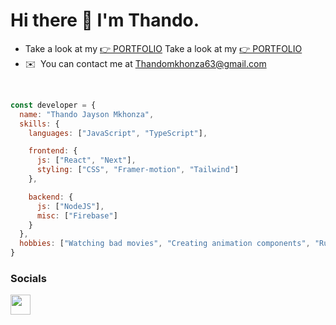 Hi there 👋 I'm Thando.
======================================================================================================================================
* Take a look at my [👉 PORTFOLIO](https://thandomkhonza.vercel.app/)
Take a look at my <a href="https://thandomkhonza.vercel.app/" target="_blank" rel="noopener noreferrer">👉 PORTFOLIO</a>
* ✉️  You can contact me at [Thandomkhonza63@gmail.com](mailto:Thandomkhonza63@gmail.com)

<br>

```javascript
const developer = {
  name: "Thando Jayson Mkhonza",
  skills: {
    languages: ["JavaScript", "TypeScript"],

    frontend: {
      js: ["React", "Next"],
      styling: ["CSS", "Framer-motion", "Tailwind"]
    },

    backend: {
      js: ["NodeJS"],
      misc: ["Firebase"]
    }
  },
  hobbies: ["Watching bad movies", "Creating animation components", "Running"]
}

```
### Socials

<p align="left"> <a href="https://www.linkedin.com/in/thando-mkhonza-644453263/" target="_blank" rel="noreferrer"> <picture> <source media="(prefers-color-scheme: dark)" srcset="https://raw.githubusercontent.com/danielcranney/readme-generator/main/public/icons/socials/linkedin-dark.svg" /> <source media="(prefers-color-scheme: light)" srcset="https://raw.githubusercontent.com/danielcranney/readme-generator/main/public/icons/socials/linkedin.svg" /> <img src="https://raw.githubusercontent.com/danielcranney/readme-generator/main/public/icons/socials/linkedin.svg" width="32" height="32" /> </picture> </a></p>

